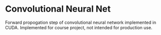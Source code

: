 # Convolutional Neural Net
Forward propogation step of convolutional neural network implemented in CUDA. Implemented for course project, not intended for production use.
